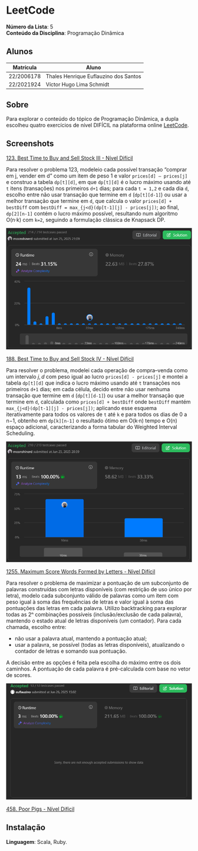 # LeetCode

**Número da Lista**: 5<br>
**Conteúdo da Disciplina**: Programação Dinâmica <br>

## Alunos
|Matrícula | Aluno |
| -- | -- |
| 22/2006178 | Thales Henrique Euflauzino dos Santos  |
| 22/2021924 | Víctor Hugo Lima Schmidt               |

## Sobre 
Para explorar o conteúdo do tópico de Programação Dinâmica, a dupla escolheu quatro exercícios de nível DIFÍCIL na plataforma online [LeetCode](https://leetcode.com/).

## Screenshots

[123. Best Time to Buy and Sell Stock III - Nível Difícil](https://leetcode.com/problems/best-time-to-buy-and-sell-stock-iii/description/)

Para resolver o problema 123, modeleio cada possível transação “comprar em j, vender em d” como um item de peso 1 e valor `prices[d] – prices[j]` e construo a tabela `dp[t][d]`, em que `dp[t][d]` é o lucro máximo usando até `t` itens (transações) nos primeiros `d+1` dias; para cada `t = 1,2` e cada dia `d`, escolho entre não usar transação que termine em `d` (`dp[t][d-1]`) ou usar a melhor transação que termine em `d`, que calcula o valor `prices[d] + bestDiff` com `bestDiff = max_{j<d}(dp[t-1][j] - prices[j])`; ao final, `dp[2][n-1]` contém o lucro máximo possível, resultando num algoritmo O(n·k) com `k=2`, seguindo a formulação clássica de Knapsack DP.

![123](/assets/123.png)

[188. Best Time to Buy and Sell Stock IV - Nível Difícil](https://leetcode.com/problems/best-time-to-buy-and-sell-stock-iv/description/)

Para resolver o problema, modelei cada operação de compra–venda como um intervalo $j,d$ com peso igual ao lucro `prices[d] - prices[j]` e montei a tabela `dp[t][d]` que indica o lucro máximo usando até `t` transações nos primeiros `d+1` dias; em cada célula, decido entre não usar nenhuma transação que termine em `d` (`dp[t][d-1]`) ou usar a melhor transação que termine em `d`, calculada como `prices[d] + bestDiff` onde `bestDiff` mantém `max_{j<d}(dp[t-1][j] - prices[j])`; aplicando esse esquema iterativamente para todos os valores de `t` até `k` e para todos os dias de 0 a n−1, obtenho em `dp[k][n-1]` o resultado ótimo em O(k·n) tempo e O(n) espaço adicional, caracterizando a forma tabular do Weighted Interval Scheduling.

![188](/assets/188.png)

[1255. Maximum Score Words Formed by Letters - Nível Difícil](https://leetcode.com/problems/maximum-score-words-formed-by-letters/?envType=problem-list-v2&envId=dynamic-programming)

Para resolver o problema de maximizar a pontuação de um subconjunto de palavras construídas com letras disponíveis (com restrição de uso único por letra), modelo cada subconjunto válido de palavras como um item com peso igual à soma das frequências de letras e valor igual à soma das pontuações das letras em cada palavra. Utilizo backtracking para explorar todas as 2ⁿ combinações possíveis (inclusão/exclusão de cada palavra), mantendo o estado atual de letras disponíveis (um contador). Para cada chamada, escolho entre:

- não usar a palavra atual, mantendo a pontuação atual;
- usar a palavra, se possível (todas as letras disponíveis), atualizando o contador de letras e somando sua pontuação.

A decisão entre as opções é feita pela escolha do máximo entre os dois caminhos. A pontuação de cada palavra é pré-calculada com base no vetor de scores.

![1255](./assets/1255.png)

[458. Poor Pigs - Nível Difícil](https://leetcode.com/problems/poor-pigs/description/?envType=problem-list-v2&envId=dynamic-programming)

## Instalação

**Linguagem**: Scala, Ruby.
